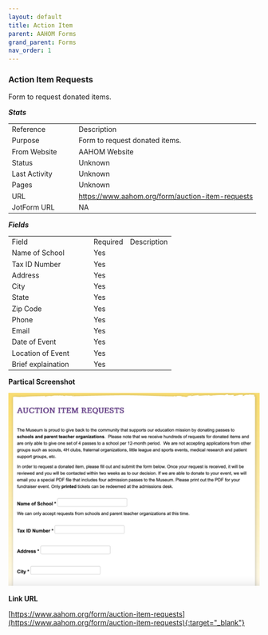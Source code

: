```yaml
---
layout: default
title: Action Item
parent: AAHOM Forms
grand_parent: Forms
nav_order: 1
---
```


### Action Item Requests

Form to request donated items.

***Stats***

<table class="ws-table-all notranslate"> 
  <tbody>
    <tr class="tableTop">
     <td style="width:120px">Reference</td>
     <td>Description</td>
    </tr>
    <tr>
      <td>Purpose</td>
      <td>Form to request donated items.</td>
    </tr>
    <tr>
      <td>From Website</td>
      <td>AAHOM Website</td>
    </tr>
    <tr>
      <td>Status</td>
      <td>Unknown</td>
    </tr>
    <tr>
      <td>Last Activity</td>
      <td>Unknown</td>
    </tr>
    <tr>
      <td>Pages</td>
      <td>Unknown</td>
    </tr>
    <tr>
      <td>URL</td>
      <td><a href="https://www.aahom.org/form/auction-item-requests" target="_blank">https://www.aahom.org/form/auction-item-requests</a></td>
    </tr>
    <tr>
      <td>JotForm URL</td>
      <td>NA</td>
    </tr>
    
  </tbody>
</table>

***Fields***
<table class="ws-table-all notranslate"> 
  <tbody>
    <tr class="tableTop">
     <td style="width:150px">Field</td>
     <td style="width:30px">Required</td>
     <td>Description</td>
    </tr>
    <tr>
      <td>Name of School</td>
      <td>Yes</td>
      <td></td>
    </tr>
    <tr>
      <td>Tax ID Number</td>
      <td>Yes</td>
      <td></td>
    </tr>
    <tr>
      <td>Address</td>
      <td>Yes</td>
      <td></td>
    </tr>
    <tr>
      <td>City</td>
      <td>Yes</td>
      <td></td>
    </tr>
    <tr>
      <td>State</td>
      <td>Yes</td>
      <td></td>
    </tr>
    <tr>
      <td>Zip Code</td>
      <td>Yes</td>
      <td></td>
    </tr>
    <tr>
      <td>Phone</td>
      <td>Yes</td>
      <td></td>
    </tr>
    <tr>
      <td>Email</td>
      <td>Yes</td>
      <td></td>
    </tr>
    <tr>
      <td>Date of Event</td>
      <td>Yes</td>
      <td></td>
    </tr>
    <tr>
      <td>Location of Event</td>
      <td>Yes</td>
      <td></td>
    </tr>
    <tr>
      <td>Brief explaination</td>
      <td>Yes</td>
      <td></td>
    </tr>
  </tbody>
</table>


**Partical Screenshot**

![Alt Action Item Request](../../assets/images/action_item_request.jpg "Action Item Request")

**Link URL**

[https://www.aahom.org/form/auction-item-requests](https://www.aahom.org/form/auction-item-requests){:target="_blank"}